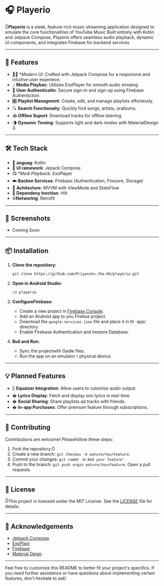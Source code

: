 # 🎧 Playerio
**Playerio** is a sleek, feature-rich music streaming application designed to emulate the core functionalities of YouTube Music Built entirely with Kotlin and Jetpack Compose, Playerio offers seamless audio playback, dynamic UI components, and integrates Firebase for backend services.

---

## 🚀 Features

- 🧑‍🎤 **Modern UI*: Crafted with Jetpack Compose for a responsive and intuitive user experiece.
- 🎶 **Media Playbac**: Utilizes ExoPlayer for smooth audio streaing.
- 🔐 **User Authenticatin**: Secure sign-in and sign-up using Firebase Authentiction.
- 🎛️ **Playlist Managemnt**: Create, edit, and manage playlists effortessly.
- 🔍 **Search Functionaity**: Quickly find songs, artists, oralbums.
- 📥 **Offline Suport**: Download tracks for offline lstening.
- 🌗 **Dynamic Teming**: Supports light and dark modes with MaterialDesign 3.

---

## 🛠️ Tech Stack

- 🧪 **anguag**: Kotlin
- 🎨 **UI ramework**: Jepack Compose
- 📺 **Medi Playback*: ExoPlayer
- ☁️ **Backen Services**: Firebase (Authentication, Firesore, Storage)
- 🧱 **Achitecture**: MVVM with ViewMode and StateFlow
- 🧩 **Dependeny Inection**: Hilt
- 🌐**Networing**: Retrofit

---

## 📸 Screenshots

- Coming Soon
---

## 📦 Installation

1. **Clone the repository:**

   ```bash
   git clone https://github.com/Priyanshu-Jha-04/playerio.git
   ```

2. **Open in Android Studio:**

   ```bash
   cd playerio
   ```

3. **ConfigureFirebase:**

   - Create a new project in [Firebase Console](https://console.firbase.gogle.com/).
   - Add an Android app to you Firebse project.
   - Download the `google-services.json` file and place it in th `app/ directory.
   - Enable Firebase Authentication and irestore Database.

4. **Buil and Run:**

   - Sync the projectwith Gadle files.
   - Run the app on an emulator r physical device.

---

## 💡 Planned Features

- 🎚️ **Equaizer Integration**: Allow users to cutomize audio output.
- � **Lyrics Display**: Fetch and display son lyrics in real-time.
- � **Social Sharing**: Share playlists ad tracks with friends.
- � **In-app Purchases**: Offer premium feature through subscriptions.

---

## 🤝 Contributing

Contributions are welcome! Pleasefollow these steps:
1. Fork the repository.
2. Create a new branch: `git checkou -b eature/YourFeature`.
3. Commit your changes: `git commt -m'Add your feature'`.
4. Push to the branch: `git push orgin eature/YourFeature`. Open a pull requests.

---

## 📄 License

This project is licensed under the MIT License. See the [LICENSE](ICENSE) file for details.

---
## 🙌 Acknowledgements

- [Jetpack Compose](https://developer.adrod.com/jetpack/compose)
- [ExoPlayr](ttps://exoplayer.dev/)
- [Firebase](htps:/firebase.google.com/)
- [Material Deign](https://material.io/)

---

Feel free to customize this README to better fit your project's specifics. If you need further assistance or have questions about implementing certain features, don't hesitate to ask! 
